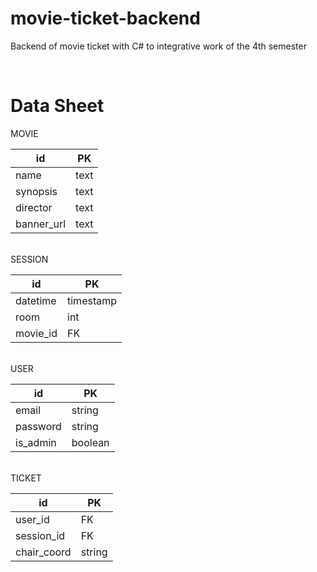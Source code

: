 # movie-ticket-backend
Backend of movie ticket with C# to integrative work of the 4th semester

<br />

# Data Sheet

MOVIE

| id | PK |
| --- | --- |
| name | text |
| synopsis | text |
| director | text |
| banner_url | text |
<br />
SESSION

| id | PK |
| --- | --- |
| datetime | timestamp |
| room | int |
| movie_id | FK |
<br />
USER

| id | PK |
| --- | --- |
| email | string |
| password | string |
| is_admin | boolean |
<br />
TICKET

| id | PK |
| --- | --- |
| user_id | FK |
| session_id | FK |
| chair_coord | string |
